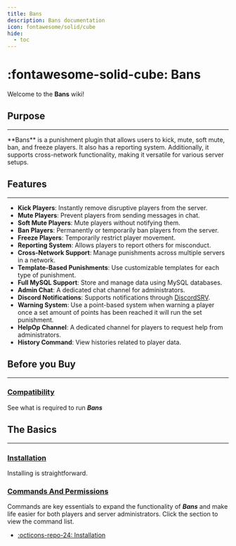 ```yaml
---
title: Bans
description: Bans documentation
icon: fontawesome/solid/cube
hide:
  - toc
---
```



# :fontawesome-solid-cube: Bans

Welcome to the **Bans** wiki!

## Purpose
<hr>
**Bans** is a punishment plugin that allows users to kick, mute, soft mute, ban, and freeze players. It also has a reporting system. Additionally, it supports cross-network functionality, making it versatile for various server setups.

## Features
<hr>

- **Kick Players**: Instantly remove disruptive players from the server.
- **Mute Players**: Prevent players from sending messages in chat.
- **Soft Mute Players**: Mute players without notifying them.
- **Ban Players**: Permanently or temporarily ban players from the server.
- **Freeze Players**: Temporarily restrict player movement.
- **Reporting System**: Allows players to report others for misconduct.
- **Cross-Network Support**: Manage punishments across multiple servers in a network.
- **Template-Based Punishments**: Use customizable templates for each type of punishment.
- **Full MySQL Support**: Store and manage data using MySQL databases.
- **Admin Chat**: A dedicated chat channel for administrators.
- **Discord Notifications**: Supports notifications through [DiscordSRV](https://www.spigotmc.org/resources/discordsrv.18494/).
- **Warning System**: Use a point-based system when warning a player once a set amount of points has been reached it will run the set punishment.
- **HelpOp Channel**: A dedicated channel for players to request help from administrators.
- **History Command**: View histories related to player data.

## Before you Buy
<hr>

### [Compatibility](compatability/index.md)
See what is required to run ***Bans***

## The Basics
<hr>

### [Installation](installation/index.md)

Installing is straightforward.

### [Commands And Permissions](commands/index.md)
Commands are key essentials to expand the functionality of ***Bans*** and make life easier for both players and server administrators. Click the section to view the command list.


<div class="grid cards" markdown>

- [:octicons-repo-24: Installation](./installation/index.md)

</div>
